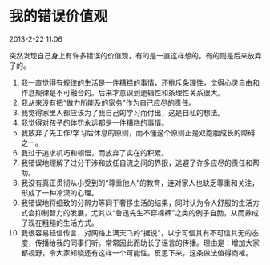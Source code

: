 # 我的错误价值观  

2013-2-22 11:06  

突然发现自己身上有许多错误的价值观，有的是一直这样想的，有的则是后来放弃了的。  

1. 我一直觉得有规律的生活是一件糟糕的事情，还排斥条理性，觉得心灵自由和作息规律是不可融合的。后来才意识到逻辑性和条理性关系很大。  
2. 我从来没有把“做力所能及的家务”作为自己应尽的责任。    
3. 我觉得家里人都应该为了我自己的学习而付出，这是自私的想法。  
4. 我觉得对孩子的体罚永远都是一件糟糕的事情。  
5. 我放弃了先工作/学习后休息的原则，而不懂这个原则正是双胞胎成长的障碍之一。  
6. 我过于追求机巧和顿悟，而放弃了实在的积累。  
7. 我错误地理解了过分干涉和放任自流之间的界限，逃避了许多应尽的责任和帮助。  
8. 我没有真正贯彻从小受到的“尊重他人”的教育，连对家人也缺乏尊重和关注，形成了一种冷漠的心理。  
9. 我错误地将细致的分辨力等同于奢侈生活的结果，同时认为令人舒服的生活方式会抑制智力的发展，尤其以“鲁迅先生不穿棉裤”之类的例子自励，从而养成了现在粗糙的生活方式。  
10. 我很容易轻信传言，对网络上满天飞的“据说”，以宁可信其有不可信其无的态度，传播给我的同事们听。常常因此而助长了谣言的传播。理由是：增加大家都视野，令大家知晓还有这样一个可能性。反思下来，这条做法值得商榷。
